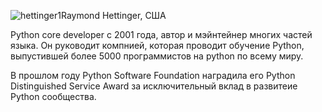<a name="Raymond-Hettinger"></a>![hettinger1](http://dropbucket.ru/hettinger1)Raymond Hettinger, США

Python core developer с 2001 года, автор и мэйнтейнер многих частей языка. Он руководит компнией, которая проводит обучение Python, выпустившей более 5000  программистов на python по всему миру.

В прошлом году Python Software Foundation наградила его Python Distinguished Service Award за исключительный вклад в развитеие Python сообщества.





